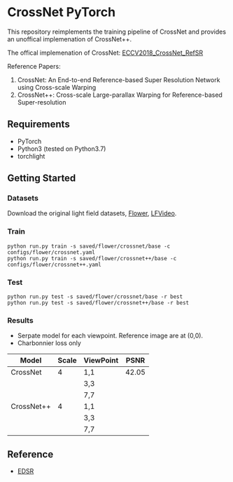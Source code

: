 # CrossNet PyTorch

This repository reimplements the training pipeline of CrossNet and provides an unoffical implemenation of CrossNet++.

The offical implemenation of CrossNet: [ECCV2018_CrossNet_RefSR](https://github.com/htzheng/ECCV2018_CrossNet_RefSR)

Reference Papers:

1. CrossNet: An End-to-end Reference-based Super Resolution Network using Cross-scale Warping
2. CrossNet++: Cross-scale Large-parallax Warping for Reference-based Super-resolution

## Requirements

- PyTorch
- Python3 (tested on Python3.7)
- torchlight

## Getting Started

### Datasets

Download the original light field datasets, [Flower](https://github.com/pratulsrinivasan/Local_Light_Field_Synthesis), [LFVideo](https://cseweb.ucsd.edu//~viscomp/projects/LF/papers/SIG17/lfv/).

### Train

```shell
python run.py train -s saved/flower/crossnet/base -c configs/flower/crossnet.yaml
python run.py train -s saved/flower/crossnet++/base -c configs/flower/crossnet++.yaml
```

### Test

```shell
python run.py test -s saved/flower/crossnet/base -r best
python run.py test -s saved/flower/crossnet++/base -r best
```

### Results

- Serpate model for each viewpoint. Reference image are at (0,0).
- Charbonnier loss only

| Model      | Scale | ViewPoint | PSNR  |
| ---------- | ----- | --------- | ----- |
| CrossNet   | 4     | 1,1       | 42.05 |
|            |       | 3,3       |       |
|            |       | 7,7       |       |
| CrossNet++ | 4     | 1,1       |       |
|            |       | 3,3       |       |
|            |       | 7,7       |       |

## Reference

- [EDSR]()